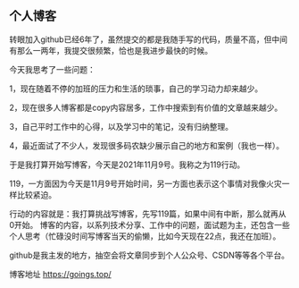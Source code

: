 ## 个人博客

转眼加入github已经6年了，虽然提交的都是我随手写的代码，质量不高，但中间有那么一两年，我提交很频繁，恰也是我进步最快的时候。

今天我思考了一些问题：

1，现在随着不停的加班的压力和生活的琐事，自己的学习动力却来越少。

2，现在很多人博客都是copy内容居多，工作中搜索到有价值的文章越来越少。

3，自己平时工作中的心得，以及学习中的笔记，没有归纳整理。

4，最近面试了不少人，发现很多码农缺少展示自己的地方和案例（我也一样）。

于是我打算开始写博客，今天是2021年11月9号。我称之为119行动。

119，一方面因为今天是11月9号开始时间，另一方面也表示这个事情对我像火灾一样比较紧迫。

行动的内容就是：我打算挑战写博客，先写119篇，如果中间有中断，那么就再从0开始。
博客的内容，以系列技术分享、工作中的问题，面试题为主，还包含一些个人思考（忙碌没时间写博客当天的偷懒，比如今天现在22点，我还在加班）。

github是我主发的地方，抽空会将文章同步到个人公众号、CSDN等等各个平台。

博客地址 https://goings.top/